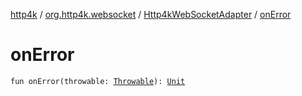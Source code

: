 [http4k](../../index.md) / [org.http4k.websocket](../index.md) / [Http4kWebSocketAdapter](index.md) / [onError](./on-error.md)

# onError

`fun onError(throwable: `[`Throwable`](https://kotlinlang.org/api/latest/jvm/stdlib/kotlin/-throwable/index.html)`): `[`Unit`](https://kotlinlang.org/api/latest/jvm/stdlib/kotlin/-unit/index.html)